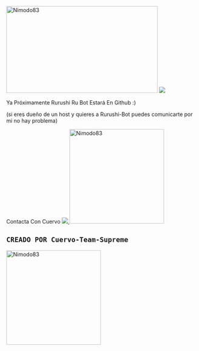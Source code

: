 <img src="https://telegra.ph/file/45b8728bc857935d08d26.mp4" width="400" height="230" alt="Nimodo83"/></a>
<img src="https://readme-typing-svg.herokuapp.com/?font=mono&size=30&duration=4000&color=FF0000&center=falso&vCenter=falso&lines=Rurushi-Bot+Create By:+Cuervo-Team-Supreme+✰✰✰✰✰">      
</p>


Ya Próximamente Rurushi Ru Bot Estará En Github :)

(si eres dueño de un host y quieres a Rurushi-Bot puedes comunicarte por mi no hay problema)

Contacta Con Cuervo
<a href="http://wa.me/5213318360934" target="blank"><img src="https://img.shields.io/badge/Cuervo-Owner-25D366?style=for-the-badge&logo=whatsapp&logoColor=white" />
<img src="https://telegra.ph/file/75ce1ab8dad03125527e1.jpg" width="250" height="250" alt="Nimodo83"/></a>

## `CREADO POR Cuervo-Team-Supreme` 
<a href="https://github.com/Nimodo83.png"><img src="https://qu.ax/OYDS.jpeg" width="250" height="250" alt="Nimodo83"/></a>

